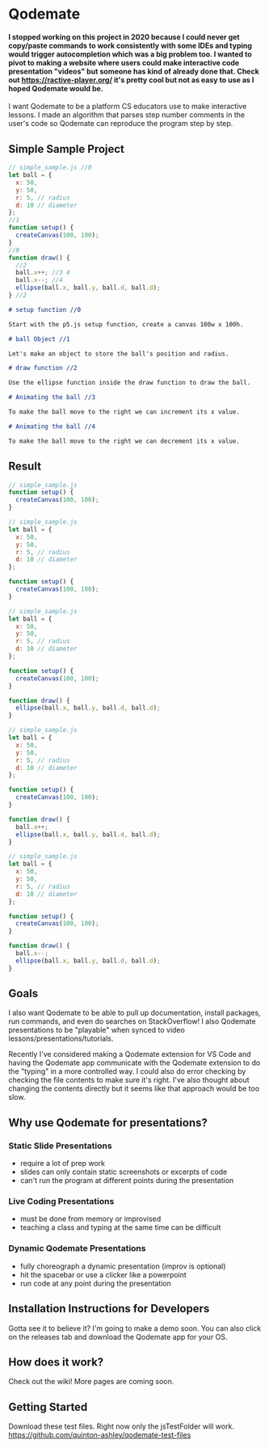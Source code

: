 # Qodemate

#### I stopped working on this project in 2020 because I could never get copy/paste commands to work consistently with some IDEs and typing would trigger autocompletion which was a big problem too. I wanted to pivot to making a website where users could make interactive code presentation "videos" but someone has kind of already done that. Check out <https://ractive-player.org/> it's pretty cool but not as easy to use as I hoped Qodemate would be.

I want Qodemate to be a platform CS educators use to make interactive lessons. I made an algorithm that parses step number comments in the user's code so Qodemate can reproduce the program step by step.

## Simple Sample Project

```javascript
// simple_sample.js //0
let ball = {
  x: 50,
  y: 50,
  r: 5, // radius
  d: 10 // diameter
};
//1
function setup() {
  createCanvas(100, 100);
}
//0
function draw() {
  //2
  ball.x++; //3 4
  ball.x--; //4
  ellipse(ball.x, ball.y, ball.d, ball.d);
} //2
```

```markdown
# setup function //0

Start with the p5.js setup function, create a canvas 100w x 100h.

# ball Object //1

Let's make an object to store the ball's position and radius.

# draw function //2

Use the ellipse function inside the draw function to draw the ball.

# Animating the ball //3

To make the ball move to the right we can increment its x value.

# Animating the ball //4

To make the ball move to the right we can decrement its x value.
```

## Result

```js
// simple_sample.js
function setup() {
  createCanvas(100, 100);
}
```

```js
// simple_sample.js
let ball = {
  x: 50,
  y: 50,
  r: 5, // radius
  d: 10 // diameter
};

function setup() {
  createCanvas(100, 100);
}
```

```js
// simple_sample.js
let ball = {
  x: 50,
  y: 50,
  r: 5, // radius
  d: 10 // diameter
};

function setup() {
  createCanvas(100, 100);
}

function draw() {
  ellipse(ball.x, ball.y, ball.d, ball.d);
}
```

```js
// simple_sample.js
let ball = {
  x: 50,
  y: 50,
  r: 5, // radius
  d: 10 // diameter
};

function setup() {
  createCanvas(100, 100);
}

function draw() {
  ball.x++;
  ellipse(ball.x, ball.y, ball.d, ball.d);
}
```

```js
// simple_sample.js
let ball = {
  x: 50,
  y: 50,
  r: 5, // radius
  d: 10 // diameter
};

function setup() {
  createCanvas(100, 100);
}

function draw() {
  ball.x--;
  ellipse(ball.x, ball.y, ball.d, ball.d);
}
```

## Goals

I also want Qodemate to be able to pull up documentation, install packages, run commands, and even do searches on StackOverflow! I also Qodemate presentations to be "playable" when synced to video lessons/presentations/tutorials.

Recently I've considered making a Qodemate extension for VS Code and having the Qodemate app communicate with the Qodemate extension to do the "typing" in a more controlled way. I could also do error checking by checking the file contents to make sure it's right. I've also thought about changing the contents directly but it seems like that approach would be too slow.

## Why use Qodemate for presentations?

### Static Slide Presentations

- require a lot of prep work
- slides can only contain static screenshots or excerpts of code
- can't run the program at different points during the presentation

### Live Coding Presentations

- must be done from memory or improvised
- teaching a class and typing at the same time can be difficult

### Dynamic Qodemate Presentations

- fully choreograph a dynamic presentation (improv is optional)
- hit the spacebar or use a clicker like a powerpoint
- run code at any point during the presentation

## Installation Instructions for Developers

Gotta see it to believe it? I'm going to make a demo soon. You can also click on the releases tab and download the Qodemate app for your OS.

## How does it work?

Check out the wiki! More pages are coming soon.

## Getting Started

Download these test files. Right now only the jsTestFolder will work.  
<https://github.com/quinton-ashley/qodemate-test-files>
